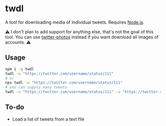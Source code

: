 # twdl

A tool for downloading media of individual tweets.
Requires [Node.js](https://nodejs.org/en/).

⚠ I don't plan to add support for anything else, that's not the goal of this tool.
You can use [twitter-photos](https://github.com/shichao-an/twitter-photos) instead if you want download all images of accounts. ⚠

## Usage

```sh
npm i -g twdl
twdl -u "https://twitter.com/username/status/111"
# or
npx twdl -u "https://twitter.com/username/status/111"
# you can supply many tweets
twdl -u "https://twitter.com/username/status/111" -u "https://twitter.com/username/status/222" # -u …
```

## To-do

* Load a list of tweets from a text file
